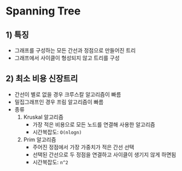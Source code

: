 # Spanning Tree
## 1) 특징
- 그래프를 구성하는 모든 간선과 정점으로 만들어진 트리
- 그래프에서 사이클이 형성되지 않고 트리를 구성
## 2) 최소 비용 신장트리
- 간선이 별로 없을 경우 크루스칼 알고리즘이 빠름
- 밀집그래프인 경우 프림 알고리즘이 빠름
- 종류
  1. Kruskal 알고리즘
     - 가장 적은 비용으로 모든 노드를 연결해 사용한 알고리즘
     - 시간복잡도: `O(nlogn)`
  2. Prim 알고리즘
     - 주어진 정점에서 가장 가중치가 적은 간선 선택
     - 선택된 간선으로 두 정점을 연결하고 사이클이 생기지 않게 하면됨
     - 시간복잡도: `n^2`
